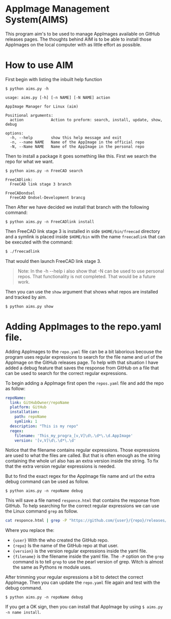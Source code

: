# AppImage Management System(AIMS)
This program aim's to be used to manage AppImages available on GitHub releases pages.
The thoughts behind AIM is to be able to install those AppImages on the local computer with as little effort as possible.

# How to use AIM
First begin with listing the inbuilt help function

```
$ python aims.py -h

usage: aims.py [-h] [-n NAME] [-N NAME] action

AppImage Manager for Linux (aim)

Positional arguments:
  action            Action to preform: search, install, update, show, debug

options:
  -h, --help        show this help message and exit
  -n, --name NAME   Name of the AppImage in the official repo
  -N, --Name NAME   Name of the AppImage in the personal repo
```

Then to install a package it goes something like this.
First we search the repo for what we want.

```
$ python aims.py -n FreeCAD search

FreeCADlink:
  FreeCAD link stage 3 branch

FreeCADondsel
  FreeCAD Ondsel-Development brancg

```

Then After we have decided we install that branch with the following command:

```
$ python aims.py -n FreeCADlink install

```

Then FreeCAD link stage 3 is installed in side `$HOME/bin/freecad` directory and a symlink is placed inside `$HOME/bin` with the name `freecadlink` that can be executed with the command:

``` bash
$ ./freecadlink
```
That would then launch FreeCAD link stage 3.

> Note: In the -h --help i also show that -N can be used to use personal repos.
> That functionality is not completed. That would be a future work.

Then you can use the `show` argument that shows what repos are installed and tracked by aim.

```
$ python aims.py show
```

# Adding AppImages to the repo.yaml file.
Adding AppImages to the `repo.yaml` file can be a bit laborious becouse the program uses regular expressions to search for the file name and url of the AppImage on the GitHub releases page.
To help with that situation I have added a debug feature that saves the response from GitHub on a file that can be used to search for the correct regular expressions.

To begin adding a AppImage first open the `repos.yaml` file and add the repo as follow:

``` yaml
repoName:
  link: GitHubOwner/repoName
  platform: GitHub
  installation:
    path: repoName
    symlink: 1
  description: "This is my repo"
  regex:
    filename: 'This_my_progra_[v,V]\d\.\d*\.\d.AppImage'
    version: '[v,V]\d\.\d*\.\d'
```

Notice that the filename contains regular expressions.
Those expressions are used to what the files are called.
But that is often enough as the string containing the whole url also has an extra version inside the string.
To fix that the extra version regular expressions is needed.

But to find the exact regex for the AppImage file name and url the extra debug command can be used as follow.

```
$ python aims.py -n repoName debug
```

This will save a file named `responce.html` that contains the response from GitHub.
To help searching for the correct regular expressions we can use the Linux command `grep` as follow.

``` bash
cat responce.html | grep -P "https://github.com/{user}/{repo}/releases/download/{version}/{filename}"
```

Where you replace the:
* `{user}` With the who created the GitHub repo.
* `{repo}` Is the name of the GitHub repo at that user.
* `{version}` is the version regular expressions inside the yaml file.
* `{filename}` is the filename inside the yaml file.
The `-P` option on the `grep` command is to tell `grep` to use the pearl version of grep.
Witch is almost the same as Pythons re module uses.

After trimming your regular expressions a bit to detect the correct AppImage.
Then you can update the `repo.yaml` file again and test with the debug command.

```
$ python aims.py -n repoName debug
```
If you get a OK sign, then you can install that AppImage by using `$ aims.py -n name install`.







